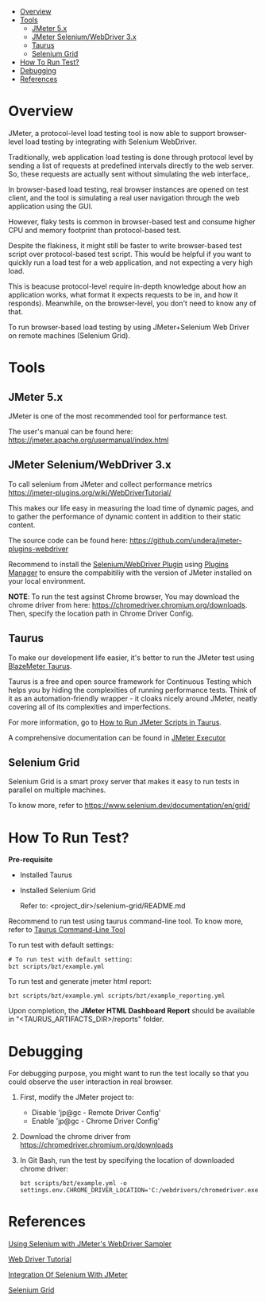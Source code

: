 
- [Overview](#overview)
- [Tools](#tools)
  - [JMeter 5.x](#jmeter-5x)
  - [JMeter Selenium/WebDriver 3.x](#jmeter-seleniumwebdriver-3x)
  - [Taurus](#taurus)
  - [Selenium Grid](#selenium-grid)
- [How To Run Test?](#how-to-run-test)
- [Debugging](#debugging)
- [References](#references)

# Overview

 JMeter, a protocol-level load testing tool is now able to support browser-level load testing by integrating with Selenium WebDriver.

Traditionally, web application load testing is done through protocol level by sending a list of requests at predefined intervals directly to the web server. So, these requests are actually sent without simulating the web  interface,.

In browser-based load testing, real browser instances are opened on test client, and the tool is simulating a real user navigation through the web application using the GUI.

However, flaky tests is common in browser-based test and consume higher CPU and memory footprint than protocol-based test.

Despite the flakiness, it might still be faster to write browser-based test script over protocol-based test script. This would be helpful if you want to quickly run a load test for a web application, and not expecting a very high load.

This is beacuse protocol-level require in-depth knowledge about how an application works, what format it expects requests to be in, and how it responds). Meanwhile, on the browser-level, you don't need to know any of that.

To run browser-based load testing by using JMeter+Selenium Web Driver on remote machines (Selenium Grid).

# Tools

## JMeter 5.x
JMeter is one of the most recommended tool for performance test.

The user's manual can be found here: https://jmeter.apache.org/usermanual/index.html


## JMeter Selenium/WebDriver 3.x

To call selenium from JMeter and collect performance metrics
https://jmeter-plugins.org/wiki/WebDriverTutorial/

This makes our life easy in measuring the load time of dynamic pages, and to gather the performance of dynamic content in addition to their static content.

The source code can be found here:
https://github.com/undera/jmeter-plugins-webdriver

Recommend to install the [Selenium/WebDriver Plugin](https://jmeter-plugins.org/?search=jpgc-webdriver) using [Plugins Manager](https://jmeter-plugins.org/install/Install/) to ensure the compabitiliy with the version of JMeter installed on your local environment.

**NOTE**: To run the test agsinst Chrome browser, You may download the chrome driver from here: https://chromedriver.chromium.org/downloads. Then, specify the location path in Chrome Driver Config.

## Taurus

To make our development life easier, it's better to run the JMeter test using [BlazeMeter Taurus](https://gettaurus.org/).

Taurus is a free and open source framework for Continuous Testing which helps you by hiding the complexities of running performance tests. Think of it as an automation-friendly wrapper - it cloaks nicely around JMeter, neatly covering all of its complexities and imperfections.

For more information, go to [How to Run JMeter Scripts in Taurus](https://gettaurus.org/kb/Basic1/#How-to-Run-JMeter-Scripts-in-Taurus).

A comprehensive documentation can be found in [JMeter Executor](https://gettaurus.org/docs/JMeter/)

## Selenium Grid
Selenium Grid is a smart proxy server that makes it easy to run tests in parallel on multiple machines.

To know more, refer to https://www.selenium.dev/documentation/en/grid/


# How To Run Test?

**Pre-requisite**
* Installed Taurus
* Installed Selenium Grid

    Refer to: <project_dir>/selenium-grid/README.md


Recommend to run test using taurus command-line tool. To know more, refer to [Taurus Command-Line Tool](https://gettaurus.org/docs/CommandLine/)

To run test with default settings:
```
# To run test with default setting:
bzt scripts/bzt/example.yml
```

To run test and generate jmeter html report:
```
bzt scripts/bzt/example.yml scripts/bzt/example_reporting.yml
  ```
Upon completion, the **JMeter HTML Dashboard Report** should be available in "<TAURUS_ARTIFACTS_DIR>/reports" folder.



# Debugging

For debugging purpose, you might want to run the test locally so that you could observe the user interaction in real browser.

1. First, modify the JMeter project to:
   * Disable 'jp@gc - Remote Driver Config'
   * Enable 'jp@gc - Chrome Driver Config'


2. Download the chrome driver from https://chromedriver.chromium.org/downloads

3. In Git Bash, run the test by specifying the location of downloaded chrome driver:
    ```
    bzt scripts/bzt/example.yml -o settings.env.CHROME_DRIVER_LOCATION='C:/webdrivers/chromedriver.exe'
    ```

# References

[Using Selenium with JMeter's WebDriver Sampler](https://www.blazemeter.com/blog/jmeter-webdriver-sampler)

[Web Driver Tutorial](https://jmeter-plugins.org/wiki/WebDriverTutorial/)

[Integration Of Selenium With JMeter](https://www.softwaretestinghelp.com/integrating-jmeter-selenium/)

[Selenium Grid](https://www.selenium.dev/documentation/en/grid/)
